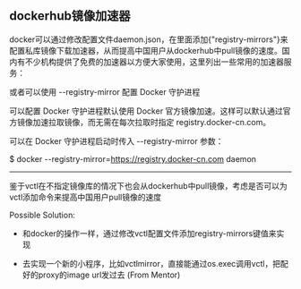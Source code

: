 ## dockerhub镜像加速器

docker可以通过修改配置文件daemon.json，在里面添加{"registry-mirrors"}来配置私库镜像下载加速器，从而提高中国用户从dockerhub中pull镜像的速度。国内有不少机构提供了免费的加速器以方便大家使用，这里列出一些常用的加速器服务：

或者可以使用 --registry-mirror 配置 Docker 守护进程

可以配置 Docker 守护进程默认使用 Docker 官方镜像加速。这样可以默认通过官方镜像加速拉取镜像，而无需在每次拉取时指定 registry.docker-cn.com。

可以在 Docker 守护进程启动时传入 --registry-mirror 参数：

$ docker --registry-mirror=https://registry.docker-cn.com daemon

--------------

鉴于vctl在不指定镜像库的情况下也会从dockerhub中pull镜像，考虑是否可以为vctl添加命令来提高中国用户pull镜像的速度

Possible Solution:

- 和docker的操作一样，通过修改vctl配置文件添加registry-mirrors键值来实现

- 去实现一个新的小程序，比如vctlmirror，直接能通过os.exec调用vctl，把配好的proxy的image url发过去 (From Mentor)

